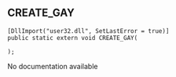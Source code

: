 ## CREATE_GAY

```
[DllImport("user32.dll", SetLastError = true)]
public static extern void CREATE_GAY(
   
);
```

No documentation available
